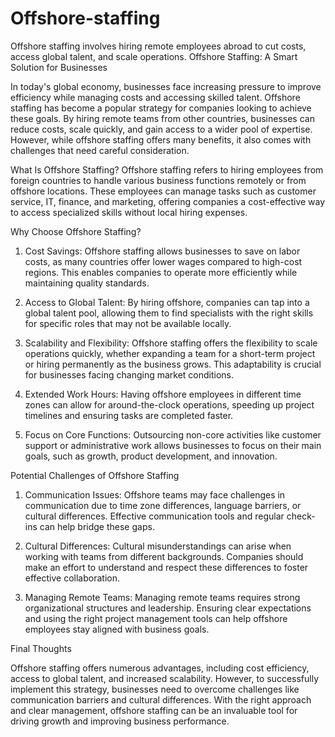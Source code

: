 # Offshore-staffing
 Offshore staffing involves hiring remote employees abroad to cut costs, access global talent, and scale operations.
Offshore Staffing: A Smart Solution for Businesses

In today's global economy, businesses face increasing pressure to improve efficiency while managing costs and accessing skilled talent. Offshore staffing has become a popular strategy for companies looking to achieve these goals. By hiring remote teams from other countries, businesses can reduce costs, scale quickly, and gain access to a wider pool of expertise. However, while offshore staffing offers many benefits, it also comes with challenges that need careful consideration.

What Is Offshore Staffing?
Offshore staffing refers to hiring employees from foreign countries to handle various business functions remotely or from offshore locations. These employees can manage tasks such as customer service, IT, finance, and marketing, offering companies a cost-effective way to access specialized skills without local hiring expenses.

Why Choose Offshore Staffing?
1. Cost Savings: Offshore staffing allows businesses to save on labor costs, as many countries offer lower wages compared to high-cost regions. This enables companies to operate more efficiently while maintaining quality standards.

2. Access to Global Talent: By hiring offshore, companies can tap into a global talent pool, allowing them to find specialists with the right skills for specific roles that may not be available locally.

3. Scalability and Flexibility: Offshore staffing offers the flexibility to scale operations quickly, whether expanding a team for a short-term project or hiring permanently as the business grows. This adaptability is crucial for businesses facing changing market conditions.

4. Extended Work Hours: Having offshore employees in different time zones can allow for around-the-clock operations, speeding up project timelines and ensuring tasks are completed faster.

5. Focus on Core Functions: Outsourcing non-core activities like customer support or administrative work allows businesses to focus on their main goals, such as growth, product development, and innovation.

Potential Challenges of Offshore Staffing
1. Communication Issues: Offshore teams may face challenges in communication due to time zone differences, language barriers, or cultural differences. Effective communication tools and regular check-ins can help bridge these gaps.

2. Cultural Differences: Cultural misunderstandings can arise when working with teams from different backgrounds. Companies should make an effort to understand and respect these differences to foster effective collaboration.

3. Managing Remote Teams: Managing remote teams requires strong organizational structures and leadership. Ensuring clear expectations and using the right project management tools can help offshore employees stay aligned with business goals.

Final Thoughts

Offshore staffing offers numerous advantages, including cost efficiency, access to global talent, and increased scalability. However, to successfully implement this strategy, businesses need to overcome challenges like communication barriers and cultural differences. With the right approach and clear management, offshore staffing can be an invaluable tool for driving growth and improving business performance.
